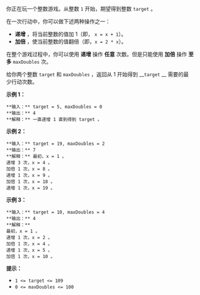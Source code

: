 你正在玩一个整数游戏。从整数 `1` 开始，期望得到整数 `target` 。

在一次行动中，你可以做下述两种操作之一：

  * **递增** ，将当前整数的值加 1（即， `x = x + 1`）。
  * **加倍** ，使当前整数的值翻倍（即，`x = 2 * x`）。

在整个游戏过程中，你可以使用 **递增** 操作 **任意** 次数。但是只能使用 **加倍** 操作 **至多** `maxDoubles` 次。

给你两个整数 `target` 和 `maxDoubles` ，返回从 1 开始得到 __`target` __ 需要的最少行动次数。



**示例 1：**

    
    
    **输入：** target = 5, maxDoubles = 0
    **输出：** 4
    **解释：** 一直递增 1 直到得到 target 。
    

**示例 2：**

    
    
    **输入：** target = 19, maxDoubles = 2
    **输出：** 7
    **解释：** 最初，x = 1 。
    递增 3 次，x = 4 。
    加倍 1 次，x = 8 。
    递增 1 次，x = 9 。
    加倍 1 次，x = 18 。
    递增 1 次，x = 19 。
    

**示例 3：**

    
    
    **输入：** target = 10, maxDoubles = 4
    **输出：** 4
    **解释：**
    最初，x = 1 。 
    递增 1 次，x = 2 。 
    加倍 1 次，x = 4 。 
    递增 1 次，x = 5 。 
    加倍 1 次，x = 10 。 
    



**提示：**

  * `1 <= target <= 109`
  * `0 <= maxDoubles <= 100`

